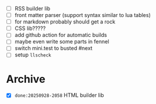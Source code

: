 - [ ] RSS builder lib
- [ ] front matter parser (support syntax similar to lua tables)
- [ ] for markdown probably should get a rock
- [ ] CSS lib?????
- [ ] add github action for automatic builds
- [ ] maybe even write some parts in fennel
- [ ] switch mini.test to busted #next
- [ ] setup `llscheck`

# Archive
- [x] `done:20250928-2058` HTML builder lib
